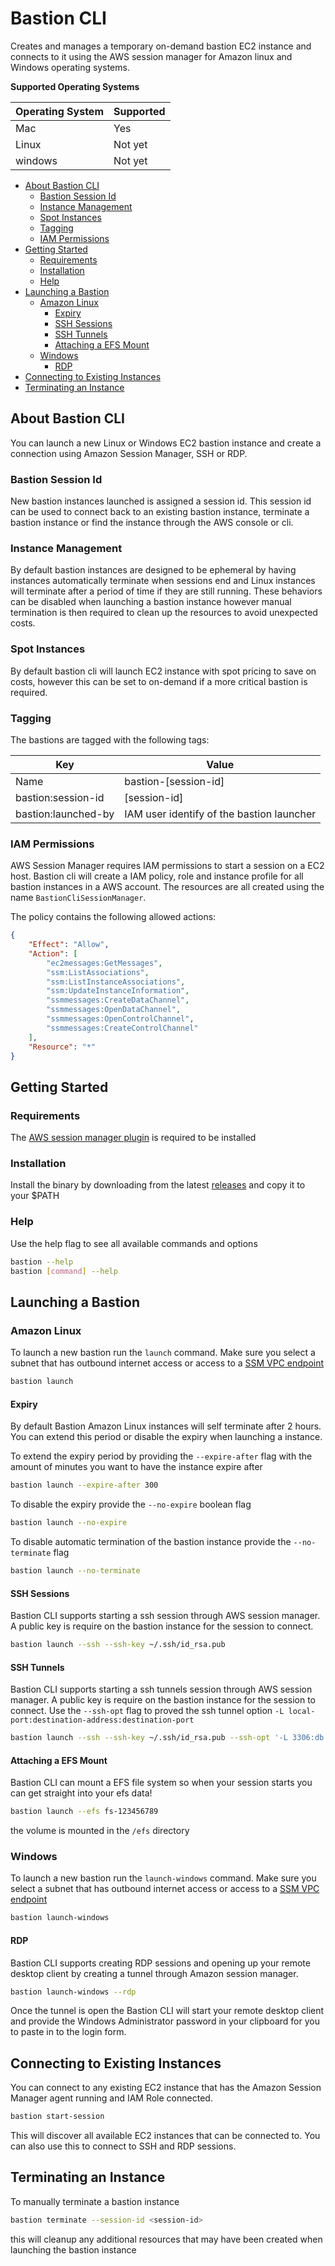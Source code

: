 # Bastion CLI

Creates and manages a temporary on-demand bastion EC2 instance and connects to it using the AWS session manager for Amazon linux and Windows operating systems.

**Supported Operating Systems**

| Operating System | Supported
| --- | ---
| Mac | Yes
| Linux | Not yet
| windows | Not yet

* [About Bastion CLI](#About-Bastion-CLI)
    * [Bastion Session Id](#Bastion-Session-Id)
    * [Instance Management](#Instance-Management)
    * [Spot Instances](#Spot-Instances)
    * [Tagging](#Tagging)
    * [IAM Permissions](#IAM-Permissions)
* [Getting Started](#Getting-Started)
    * [Requirements](#Requirements)
    * [Installation](#Requirements)
    * [Help](#Help)
* [Launching a Bastion](#Launching-a-Bastion)
    * [Amazon Linux](#Amazon-Linux)
        * [Expiry](#Expiry)
        * [SSH Sessions](#SSH-Sessions)
        * [SSH Tunnels](#SSH-Tunnels)
        * [Attaching a EFS Mount](#Attaching-a-EFS-Mount)
    * [Windows](#Windows)
        * [RDP](#RDP)
* [Connecting to Existing Instances](#Connecting-to-Existing-Instances)
* [Terminating an Instance](Terminating-an-Instance)


## About Bastion CLI

You can launch a new Linux or Windows EC2 bastion instance and create a connection using Amazon Session Manager, SSH or RDP.

### Bastion Session Id

New bastion instances launched is assigned a session id. This session id can be used to connect back to an existing bastion instance, terminate a bastion instance or find the instance through the AWS console or cli.

### Instance Management

By default bastion instances are designed to be ephemeral by having instances automatically terminate when sessions end and Linux instances will terminate after a period of time if they are still running. These behaviors can be disabled when launching a bastion instance however manual termination is then required to clean up the resources to avoid unexpected costs.

### Spot Instances

By default bastion cli will launch EC2 instance with spot pricing to save on costs, however this can be set to on-demand if a more critical bastion is required.

### Tagging

The bastions are tagged with the following tags:

| Key | Value
| --- | ---
| Name | bastion-[session-id]
| bastion:session-id | [session-id]
| bastion:launched-by | IAM user identify of the bastion launcher

### IAM Permissions

AWS Session Manager requires IAM permissions to start a session on a EC2 host. Bastion cli will create a IAM policy, role and instance profile for all bastion instances in a AWS account. The resources are all created using the name `BastionCliSessionManager`.

The policy contains the following allowed actions:

```json
{
    "Effect": "Allow",
    "Action": [
        "ec2messages:GetMessages",
        "ssm:ListAssociations",
        "ssm:ListInstanceAssociations",
        "ssm:UpdateInstanceInformation",
        "ssmmessages:CreateDataChannel",
        "ssmmessages:OpenDataChannel",
        "ssmmessages:OpenControlChannel",
        "ssmmessages:CreateControlChannel"
    ],
    "Resource": "*"
}
```


## Getting Started

### Requirements

The [AWS session manager plugin](https://docs.aws.amazon.com/systems-manager/latest/userguide/session-manager-working-with-install-plugin.html) is required to be installed

### Installation

Install the binary by downloading from the latest [releases](https://github.com/base2Services/bastion-cli/releases) and copy it to your $PATH

### Help

Use the help flag to see all available commands and options

```sh
bastion --help
bastion [command] --help
```


## Launching a Bastion

### Amazon Linux

To launch a new bastion run the `launch` command. Make sure you select a subnet that has outbound internet access or access to a [SSM VPC endpoint](https://docs.aws.amazon.com/systems-manager/latest/userguide/setup-create-vpc.html)

```sh
bastion launch
```

#### Expiry

By default Bastion Amazon Linux instances will self terminate after 2 hours. You can extend this period or disable the expiry when launching a instance.

To extend the expiry period by providing the `--expire-after` flag with the amount of minutes you want to have the instance expire after

```sh
bastion launch --expire-after 300
```

To disable the expiry provide the `--no-expire` boolean flag

```sh
bastion launch --no-expire
```

To disable automatic termination of the bastion instance provide the `--no-terminate` flag

```sh
bastion launch --no-terminate
```


#### SSH Sessions

Bastion CLI supports starting a ssh session through AWS session manager. A public key is require on the bastion instance for the session to connect.

```sh
bastion launch --ssh --ssh-key ~/.ssh/id_rsa.pub
```

#### SSH Tunnels

Bastion CLI supports starting a ssh tunnels session through AWS session manager. A public key is require on the bastion instance for the session to connect.
Use the `--ssh-opt` flag to proved the ssh tunnel option `-L local-port:destination-address:destination-port`

```sh
bastion launch --ssh --ssh-key ~/.ssh/id_rsa.pub --ssh-opt '-L 3306:db.internal.example.com:3306' 
```

#### Attaching a EFS Mount

Bastion CLI can mount a EFS file system so when your session starts you can get straight into your efs data!

```sh
bastion launch --efs fs-123456789
```

the volume is mounted in the `/efs` directory


### Windows

To launch a new bastion run the `launch-windows` command. Make sure you select a subnet that has outbound internet access or access to a [SSM VPC endpoint](https://docs.aws.amazon.com/systems-manager/latest/userguide/setup-create-vpc.html)

```sh
bastion launch-windows
```

#### RDP

Bastion CLI supports creating RDP sessions and opening up your remote desktop client by creating a tunnel through Amazon session manager.

```sh
bastion launch-windows --rdp
```
Once the tunnel is open the Bastion CLI will start your remote desktop client and provide the Windows Administrator password in your clipboard for you to paste in to the login form.


## Connecting to Existing Instances

You can connect to any existing EC2 instance that has the Amazon Session Manager agent running and IAM Role connected.

```sh
bastion start-session
```

This will discover all available EC2 instances that can be connected to. You can also use this to connect to SSH and RDP sessions.

## Terminating an Instance

To manually terminate a bastion instance

```sh
bastion terminate --session-id <session-id>
```

this will cleanup any additional resources that may have been created when launching the bastion instance